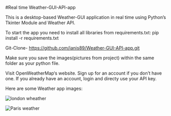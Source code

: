 #Real time  Weather-GUI-API-app 
  
This is a desktop-based Weather-GUI application in real time using Python’s Tkinter Module and Weather API.


To start the app you need to install all libraries from requirements.txt:   pip install -r requirements.txt

Git-Clone- https://github.com/ianis89/Weather-GUI-API-app.git

Make sure you save the images(pictures from project) within the same folder as your python file.

Visit OpenWeatherMap‘s website.
Sign up for an account if you don’t have one. If you already have an account, login and directy use your API key.

Here are some Weather app images:

![london wheather ](https://user-images.githubusercontent.com/95642631/176316551-4496625e-2bf9-403a-b95f-61f2aa2f9c98.jpg)

![Paris weather](https://user-images.githubusercontent.com/95642631/176316566-4135a6f2-02ce-4222-95a0-434dbd97bacf.jpg)
